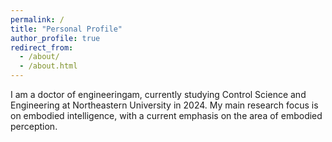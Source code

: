 ```yaml
---
permalink: /
title: "Personal Profile"
author_profile: true
redirect_from: 
  - /about/
  - /about.html
---
```


I am a doctor of engineeringam, currently studying Control Science and Engineering at Northeastern University in 2024. My main research focus is on embodied intelligence, with a current emphasis on the area of embodied perception.
